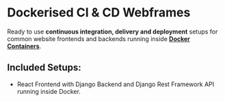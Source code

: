 # Dockerised CI & CD Webframes

Ready to use **continuous integration, delivery and deployment** setups for common website frontends and backends running inside **[Docker Containers](https://www.docker.com)**.

## Included Setups:

- React Frontend with Django Backend and Django Rest Framework API running inside Docker.
